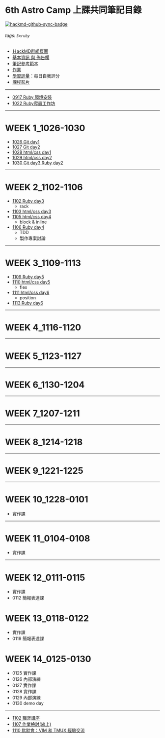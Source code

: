 # 6th Astro Camp 上課共同筆記目錄

[![hackmd-github-sync-badge](https://hackmd.io/d_6N3lc7QwycnrNaJKykbg/badge)](https://hackmd.io/d_6N3lc7QwycnrNaJKykbg)


###### tags: `5xruby`

- [ＨackMD群組頁面](https://hackmd.io/@astrocamp6th)
- [基本資訊 與 佈告欄](https://hackmd.io/@astrocamp6th/B1Qs0LLOv/edit)
- [筆記參考範本](https://hackmd.io/@astrocamp6th/H15KtW_Ow/edit) 
- [作業](https://hackmd.io/@astrocamp6th/r1OIiVCOv/edit)
- [學習評量](https://docs.google.com/spreadsheets/d/1nGfKmahVmmui1a1ZUbw6lNy1e40dnmH1Lv-hOxA81V8/edit#gid=0)：每日自我評分
- [課程影片](https://campus.5xruby.tw/courses/1136422/lectures/25361517)
---

- [0917 Ruby 環境安裝](https://hackmd.io/@astrocamp6th/B1bzpoPOD/edit)
- [1022 Ruby爬蟲工作坊](https://hackmd.io/npW4-UpITRyMSyWrJ8InFA)
---
# WEEK 1_1026-1030
- [1026 Git day1](https://hackmd.io/@astrocamp6th/H13H307_v/edit)
- [1027 Git day2](https://hackmd.io/@astrocamp6th/rkFiPWrOv/edit)
- [1028 html/css day1](https://hackmd.io/@astrocamp6th/ByPf4PBdP/edit)
- [1029 html/css day2](https://hackmd.io/@astrocamp6th/HyX5kMtdD/edit)
- [1030 Git day3 Ruby day2](https://hackmd.io/@astrocamp6th/H15KtW_Ow/edit)
---
# WEEK 2_1102-1106
- [1102 Ruby day3](https://hackmd.io/@astrocamp6th/SJ2muh2uP/edit)
    - rack
- [1103 html/css day3](https://hackmd.io/@astrocamp6th/BkU39mCuv/edit)
- [1105 html/css day4](https://hackmd.io/@astrocamp6th/r1Jd-pxFw/edit)
    - block & inline
- [1106 Ruby day4](https://hackmd.io/@astrocamp6th/HksXfpeFw/edit)
	- TDD
	- 製作專案討論

---
# WEEK 3_1109-1113
- [1109 Ruby day5](https://hackmd.io/@astrocamp6th/S1svGhrYP/edit)
- [1110 html/css day5](https://hackmd.io/@astrocamp6th/Sy1TVvvKv/edit)
	- flex
- [1111 html/css day6](https://hackmd.io/@astrocamp6th/Sk92SPvYw/edit)
	- position
- [1113 Ruby day6](https://hackmd.io/@astrocamp6th/SklhG3rYD/edit)

---
# WEEK 4_1116-1120

---
# WEEK 5_1123-1127

---
# WEEK 6_1130-1204
---
# WEEK 7_1207-1211
---
# WEEK 8_1214-1218
---
# WEEK 9_1221-1225
---
# WEEK 10_1228-0101
- 實作課
---
# WEEK 11_0104-0108
- 實作課

---
# WEEK 12_0111-0115
- 實作課
- 0112 簡報表達課

# WEEK 13_0118-0122
- 實作課
- 0119 簡報表達課

# WEEK 14_0125-0130
- 0125 實作課
- 0126 內部演練
- 0127 實作課
- 0128 實作課
- 0129 內部演練
- 0130 demo day 

---
- [1102 職涯講座](https://hackmd.io/@astrocamp6th/SJKiMHRdD/edit)
- [1107 作業檢討(線上)](https://discord.com/channels/748042598983401482/748046752870826045/774981125780930570)
- [1110 默默會：VIM 和 TMUX 經驗交流](https://peaceful-dev.kktix.cc/events/08588a67)